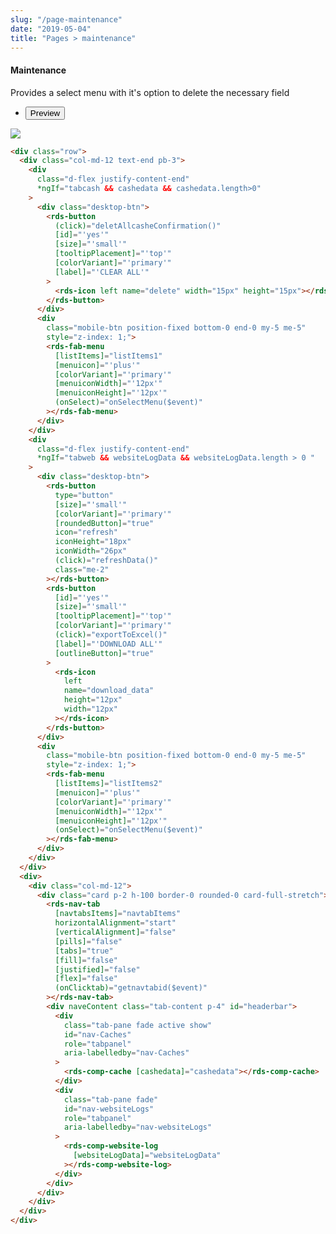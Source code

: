 ```yaml
---
slug: "/page-maintenance"
date: "2019-05-04"
title: "Pages > maintenance"
---
```

<!-- CSS only -->
<link href="https://cdn.jsdelivr.net/npm/bootstrap@5.1.3/dist/css/bootstrap.min.css" rel="stylesheet" integrity="sha384-1BmE4kWBq78iYhFldvKuhfTAU6auU8tT94WrHftjDbrCEXSU1oBoqyl2QvZ6jIW3" crossorigin="anonymous">
<link rel="stylesheet" href="../assets/css/style-elements.css">

#### Maintenance

<p>Provides a select menu with it's option to delete the necessary field</p>
<section class="py-4">
    <div class="py-3">    
      <div class="cust-tabs">
        <ul class="nav nav-tabs" id="myTab" role="tablist">
          <li class="nav-item" role="presentation">
            <button class="nav-link active" id="PreviewBasic-tab" data-bs-toggle="tab" data-bs-target="#PreviewBasic" type="button" role="tab" aria-controls="PreviewBasic" aria-selected="true">Preview </button>
          </li>
          <!-- <li class="nav-item" role="presentation">
            <button class="nav-link" id="AngularBasic-tab" data-bs-toggle="tab" data-bs-target="#AngularBasic" type="button" role="tab" aria-controls="AngularBasic" aria-selected="false"><i class="bi bi-code-slash" style="font-size:1.0rem"></i>Angular</button>
          </li> -->
        </ul>
      </div>
      <div class="tab-content card border" id="myTabContent">
        <div class="tab-pane fade show active" id="PreviewBasic" role="tabpanel" aria-labelledby="PreviewBasic-tab">
         <div class="contents p-5">
              <div class="row">
              <div class="col-md-12">
                <img src="/images/maintenance.png" class="img-fluid w-100">
              </div>
           </div>
                       
  </div>
        </div>
        <div class="tab-pane fade show" id="AngularBasic" role="tabpanel" aria-labelledby="AngularBasic-tab">
          <div class="contents bg-code">
<div class="row m-0">

```html
<div class="row">
  <div class="col-md-12 text-end pb-3">
    <div
      class="d-flex justify-content-end"
      *ngIf="tabcash && cashedata && cashedata.length>0"
    >
      <div class="desktop-btn">
        <rds-button
          (click)="deletAllcasheConfirmation()"
          [id]="'yes'"
          [size]="'small'"
          [tooltipPlacement]="'top'"
          [colorVariant]="'primary'"
          [label]="'CLEAR ALL'"
        >
          <rds-icon left name="delete" width="15px" height="15px"></rds-icon>
        </rds-button>
      </div>
      <div
        class="mobile-btn position-fixed bottom-0 end-0 my-5 me-5"
        style="z-index: 1;">
        <rds-fab-menu
          [listItems]="listItems1"
          [menuicon]="'plus'"
          [colorVariant]="'primary'"
          [menuiconWidth]="'12px'"
          [menuiconHeight]="'12px'"
          (onSelect)="onSelectMenu($event)"
        ></rds-fab-menu>
      </div>
    </div>
    <div
      class="d-flex justify-content-end"
      *ngIf="tabweb && websiteLogData && websiteLogData.length > 0 "
    >
      <div class="desktop-btn">
        <rds-button
          type="button"
          [size]="'small'"
          [colorVariant]="'primary'"
          [roundedButton]="true"
          icon="refresh"
          iconHeight="18px"
          iconWidth="26px"
          (click)="refreshData()"
          class="me-2"
        ></rds-button>
        <rds-button
          [id]="'yes'"
          [size]="'small'"
          [tooltipPlacement]="'top'"
          [colorVariant]="'primary'"
          (click)="exportToExcel()"
          [label]="'DOWNLOAD ALL'"
          [outlineButton]="true"
        >
          <rds-icon
            left
            name="download_data"
            height="12px"
            width="12px"
          ></rds-icon>
        </rds-button>
      </div>
      <div
        class="mobile-btn position-fixed bottom-0 end-0 my-5 me-5"
        style="z-index: 1;">
        <rds-fab-menu
          [listItems]="listItems2"
          [menuicon]="'plus'"
          [colorVariant]="'primary'"
          [menuiconWidth]="'12px'"
          [menuiconHeight]="'12px'"
          (onSelect)="onSelectMenu($event)"
        ></rds-fab-menu>
      </div>
    </div>
  </div>
  <div>
    <div class="col-md-12">
      <div class="card p-2 h-100 border-0 rounded-0 card-full-stretch">
        <rds-nav-tab
          [navtabsItems]="navtabItems"
          horizontalAlignment="start"
          [verticalAlignment]="false"
          [pills]="false"
          [tabs]="true"
          [fill]="false"
          [justified]="false"
          [flex]="false"
          (onClicktab)="getnavtabid($event)"
        ></rds-nav-tab>
        <div naveContent class="tab-content p-4" id="headerbar">
          <div
            class="tab-pane fade active show"
            id="nav-Caches"
            role="tabpanel"
            aria-labelledby="nav-Caches"
          >
            <rds-comp-cache [cashedata]="cashedata"></rds-comp-cache>
          </div>
          <div
            class="tab-pane fade"
            id="nav-websiteLogs"
            role="tabpanel"
            aria-labelledby="nav-websiteLogs"
          >
            <rds-comp-website-log
              [websiteLogData]="websiteLogData"
            ></rds-comp-website-log>
          </div>
        </div>
      </div>
    </div>
  </div>
</div>
```
</div>
</div>
  </div>
        </div>
      </div>
    </div>
  </section>
   